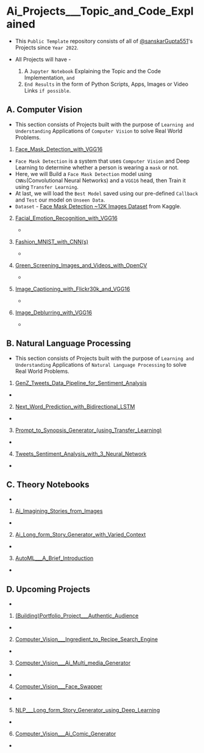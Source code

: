 # Ai_Projects___Topic_and_Code_Explained

* This `Public Template` repository consists of all of [@sanskarGupta551](https://github.com/sanskarGupta551)'s Projects since `Year 2022`.

* All Projects will have -
    1. A `Jupyter Notebook` Explaining the Topic and the Code Implementation, `and`
    2. `End Results` in the form of Python Scripts, Apps, Images or Video Links `if possible`.

## A. Computer Vision 

* This section consists of Projects built with the purpose of `Learning and Understanding` Applications of `Computer Vision` to solve Real World Problems.

1. [Face_Mask_Detection_with_VGG16](https://github.com/sanskarGupta551/Ai_Projects___Topic_and_Code_Explained/blob/main/Computer_Vision___Face_Mask_Detection_with_VGG16/Face_Mask_Detection_with_VGG16.ipynb)

* `Face Mask Detection` is a system that uses `Computer Vision` and Deep Learning to determine whether a person is wearing a `mask` or not.
* Here, we will Build a `Face Mask Detection` model using `CNNs`(Convolutional Neural Networks) and a `VGG16` head, then Train it using `Transfer Learning`.
* At last, we will load the `Best Model` saved using our pre-defined `Callback` and `Test` our model on `Unseen Data`.
* `Dataset` - [Face Mask Detection ~12K Images Dataset](https://www.kaggle.com/datasets/ashishjangra27/face-mask-12k-images-dataset) from Kaggle.

2. [Facial_Emotion_Recognition_with_VGG16](https://github.com/sanskarGupta551/Ai_Projects___Topic_and_Code_Explained/blob/main/Computer_Vision___Facial_Emotion_Recognition_with_VGG16/Facial_Emotion_Recognition_with_VGG16.ipynb)

    * 

3. [Fashion_MNIST_with_CNN(s)](https://github.com/sanskarGupta551/Ai_Projects___Topic_and_Code_Explained/blob/main/Computer_Vision___Fashion_MNIST_with_CNN(s)/Fashion_MNIST_with_CNN(s).ipynb)

    * 

4. [Green_Screening_Images_and_Videos_with_OpenCV](https://github.com/sanskarGupta551/Ai_Projects___Topic_and_Code_Explained/blob/main/Computer_Vision___Green_Screening_Images_and_Videos_with_OpenCV/Green_Screening_Images_and_Videos_with_OpenCV.ipynb)

    *  

5. [Image_Captioning_with_Flickr30k_and_VGG16](https://github.com/sanskarGupta551/Ai_Projects___Topic_and_Code_Explained/blob/main/Computer_Vision___Image_Captioning_with_Flickr30k_and_VGG16/Image_Captioning_with_Flickr30k_and_VGG16.ipynb)

    * 

6. [Image_Deblurring_with_VGG16](https://github.com/sanskarGupta551/Ai_Projects___Topic_and_Code_Explained/blob/main/Computer_Vision___Image_Deblurring_with_VGG16/Image_Deblurring_with_VGG16.ipynb)

    * 

## B. Natural Language Processing

* This section consists of Projects built with the purpose of `Learning and Understanding` Applications of `Natural Language Processing` to solve Real World Problems.

1. [GenZ_Tweets_Data_Pipeline_for_Sentiment_Analysis](https://github.com/sanskarGupta551/Ai_Projects___Topic_and_Code_Explained/blob/main/NLP___GenZ_Tweets_Data_Pipeline_for_Sentiment_Analysis/GenZ_Tweets_Data_Pipeline_for_Sentiment_Analysis.ipynb)

* 

2. [Next_Word_Prediction_with_Bidirectional_LSTM](https://github.com/sanskarGupta551/Ai_Projects___Topic_and_Code_Explained/blob/main/NLP___Next_Word_Prediction_with_Bidirectional_LSTM/Next_Word_Prediction_with_Bidirectional_LSTM.ipynb)

* 

3. [Prompt_to_Synopsis_Generator_(using_Transfer_Learning)](https://github.com/sanskarGupta551/Ai_Projects___Topic_and_Code_Explained/blob/main/NLP___Prompt_to_Plot_Summary_Generator/Prompt_to_Synopsis_Generator_(using_Transfer_Learning).ipynb)

* 

4. [Tweets_Sentiment_Analysis_with_3_Neural_Network](https://github.com/sanskarGupta551/Ai_Projects___Topic_and_Code_Explained/blob/main/NLP___Tweets_Sentiment_Ananlysis_with_3_Neural_Networks/Tweets_Sentiment_Analysis_with_3_Neural_Network.ipynb)

* 

## C. Theory Notebooks

* 

1. [Ai_Imagining_Stories_from_Images](https://github.com/sanskarGupta551/Ai_Projects___Topic_and_Code_Explained/blob/main/Theory_Notebooks/Ai_Imagining_Stories_from_Images.ipynb)

* 

2. [Ai_Long_form_Story_Generator_with_Varied_Context](https://github.com/sanskarGupta551/Ai_Projects___Topic_and_Code_Explained/blob/main/Theory_Notebooks/Ai_Long_form_Story_Generator_with_Varied_Context.ipynb)

* 

3. [AutoML___A_Brief_Introduction](https://github.com/sanskarGupta551/Ai_Projects___Topic_and_Code_Explained/blob/main/Theory_Notebooks/AutoML___A_Brief_Introduction.ipynb)

* 

## D. Upcoming Projects

* 

1. [(Building)Portfolio_Project___Authentic_Audience](https://github.com/sanskarGupta551/Ai_Projects___Topic_and_Code_Explained/tree/main/(Building)Portfolio_Project___Authentic_Audience)

* 

2. [Computer_Vision___Ingredient_to_Recipe_Search_Engine](https://github.com/sanskarGupta551/Ai_Projects___Topic_and_Code_Explained/tree/main/Upcoming_Projects/Computer_Vision___Ingredient_to_Recipe_Search_Engine)

* 

3. [Computer_Vision___Ai_Multi_media_Generator](https://github.com/sanskarGupta551/Ai_Projects___Topic_and_Code_Explained/tree/main/Upcoming_Projects/Computer_Vision___Ai_Multi_media_Generator)

* 

4. [Computer_Vision___Face_Swapper](https://github.com/sanskarGupta551/Ai_Projects___Topic_and_Code_Explained/tree/main/Upcoming_Projects/Computer_Vision___Face_Swapper)

* 

5. [NLP___Long_form_Story_Generator_using_Deep_Learning](https://github.com/sanskarGupta551/Ai_Projects___Topic_and_Code_Explained/tree/main/Upcoming_Projects/NLP___Long_form_Story_Generator_using_Deep_Learning)

* 

6. [Computer_Vision___Ai_Comic_Generator](https://github.com/sanskarGupta551/Ai_Projects___Topic_and_Code_Explained/tree/main/Upcoming_Projects/Computer_Vision___Ai_Comic_Generator)

* 

